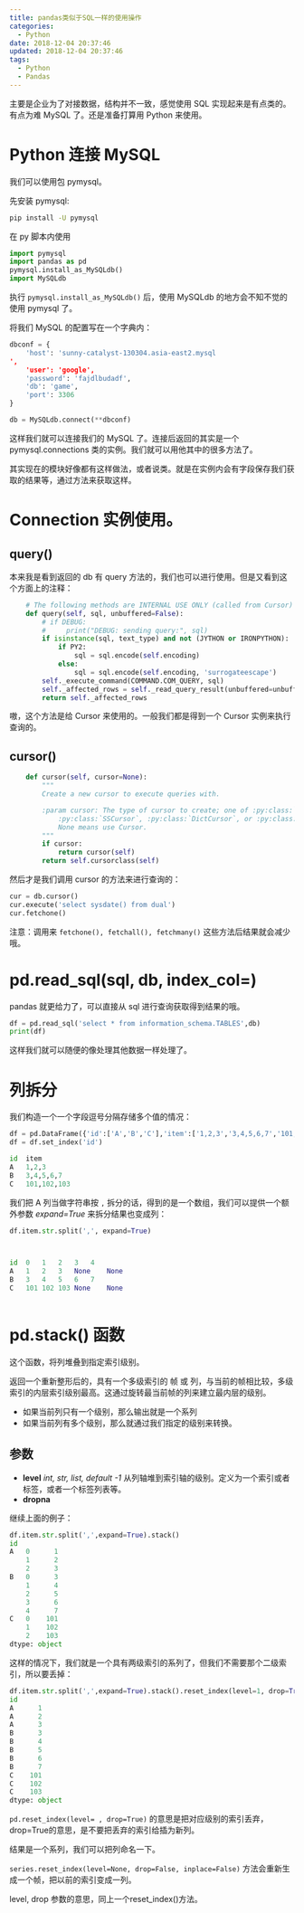 ```yaml
---
title: pandas类似于SQL一样的使用操作
categories:
  - Python
date: 2018-12-04 20:37:46
updated: 2018-12-04 20:37:46
tags: 
  - Python
  - Pandas
---
```

主要是企业为了对接数据，结构并不一致，感觉使用 SQL 实现起来是有点类的。有点为难 MySQL 了。还是准备打算用 Python 来使用。
<!--more-->

# Python 连接 MySQL

我们可以使用包 pymysql。

先安装 pymysql:

```sh
pip install -U pymysql
```

在 py 脚本内使用

```py
import pymysql
import pandas as pd
pymysql.install_as_MySQLdb()
import MySQLdb
```

执行 `pymysql.install_as_MySQLdb()` 后，使用 MySQLdb 的地方会不知不觉的使用  pymysql 了。

将我们 MySQL 的配置写在一个字典内：

```py
dbconf = {
    'host': 'sunny-catalyst-130304.asia-east2.mysql
',
    'user': 'google',
    'password': 'fajdlbudadf',
    'db': 'game',
    'port': 3306
}

db = MySQLdb.connect(**dbconf)

```

这样我们就可以连接我们的 MySQL 了。连接后返回的其实是一个 pymysql.connections 类的实例。我们就可以用他其中的很多方法了。

其实现在的模块好像都有这样做法，或者说类。就是在实例内会有字段保存我们获取的结果等，通过方法来获取这样。

# Connection 实例使用。

## query()
本来我是看到返回的 db 有 query 方法的，我们也可以进行使用。但是又看到这个方面上的注释：

```py
    # The following methods are INTERNAL USE ONLY (called from Cursor)
    def query(self, sql, unbuffered=False):
        # if DEBUG:
        #     print("DEBUG: sending query:", sql)
        if isinstance(sql, text_type) and not (JYTHON or IRONPYTHON):
            if PY2:
                sql = sql.encode(self.encoding)
            else:
                sql = sql.encode(self.encoding, 'surrogateescape')
        self._execute_command(COMMAND.COM_QUERY, sql)
        self._affected_rows = self._read_query_result(unbuffered=unbuffered)
        return self._affected_rows
```

嗷，这个方法是给 Cursor 来使用的。一般我们都是得到一个 Cursor 实例来执行查询的。

## cursor()

```py
    def cursor(self, cursor=None):
        """
        Create a new cursor to execute queries with.

        :param cursor: The type of cursor to create; one of :py:class:`Cursor`,
            :py:class:`SSCursor`, :py:class:`DictCursor`, or :py:class:`SSDictCursor`.
            None means use Cursor.
        """
        if cursor:
            return cursor(self)
        return self.cursorclass(self)

```

然后才是我们调用 cursor 的方法来进行查询的：

```py
cur = db.cursor()
cur.execute('select sysdate() from dual')
cur.fetchone()
```

注意：调用来 `fetchone(), fetchall(), fetchmany()` 这些方法后结果就会减少哦。

# pd.read_sql(sql, db, index_col=)

pandas 就更给力了，可以直接从 sql 进行查询获取得到结果的哦。

```py
df = pd.read_sql('select * from information_schema.TABLES',db)
print(df)
```

这样我们就可以随便的像处理其他数据一样处理了。

# 列拆分

我们构造一个一个字段逗号分隔存储多个值的情况：

```py
df = pd.DataFrame({'id':['A','B','C'],'item':['1,2,3','3,4,5,6,7','101,102,103']})
df = df.set_index('id')

id	item
A	1,2,3
B	3,4,5,6,7
C	101,102,103
```

我们把 A 列当做字符串按 `,` 拆分的话，得到的是一个数组，我们可以提供一个额外参数 *expand=True* 来拆分结果也变成列：

```py
df.item.str.split(',', expand=True)



id	0	1	2	3	4					
A	1	2	3	None	None
B	3	4	5	6	7
C	101	102	103	None	None



```

# pd.stack() 函数

这个函数，将列堆叠到指定索引级别。

返回一个重新整形后的，具有一个多级索引的 帧 或 列，与当前的帧相比较，多级索引的内层索引级别最高。这通过旋转最当前帧的列来建立最内层的级别。

* 如果当前列只有一个级别，那么输出就是一个系列
* 如果当前列有多个级别，那么就通过我们指定的级别来转换。

## 参数

* **level** *int, str, list, default -1* 从列轴堆到索引轴的级别。定义为一个索引或者标签，或者一个标签列表等。
* **dropna**

继续上面的例子：

```py
df.item.str.split(',',expand=True).stack()
id   
A   0      1
    1      2
    2      3
B   0      3
    1      4
    2      5
    3      6
    4      7
C   0    101
    1    102
    2    103
dtype: object
```

这样的情况下，我们就是一个具有两级索引的系列了，但我们不需要那个二级索引，所以要丢掉：

```py
df.item.str.split(',',expand=True).stack().reset_index(level=1, drop=True)
id
A      1
A      2
A      3
B      3
B      4
B      5
B      6
B      7
C    101
C    102
C    103
dtype: object
```
`pd.reset_index(level= , drop=True)` 的意思是把对应级别的索引丢弃，drop=True的意思，是不要把丢弃的索引给插为新列。

结果是一个系列，我们可以把列命名一下。

`series.reset_index(level=None, drop=False, inplace=False)` 方法会重新生成一个帧，把以前的索引变成一列。

level, drop 参数的意思，同上一个reset_index()方法。


